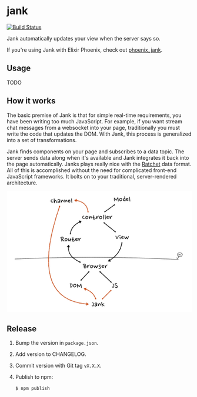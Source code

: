 # jank

[![Build Status][travis-img]][travis]

[travis-img]: https://travis-ci.org/iamvery/jank.svg?branch=master
[travis]: https://travis-ci.org/iamvery/jank

Jank automatically updates your view when the server says so.

If you're using Jank with Elixir Phoenix, check out [phoenix_jank][ph-jank].

## Usage

TODO

## How it works

The basic premise of Jank is that for simple real-time requirements, you have been writing too much JavaScript.
For example, if you want stream chat messages from a websocket into your page, traditionally you must write the code that updates the DOM.
With Jank, this process is generalized into a set of transformations.

Jank finds components on your page and subscribes to a data topic.
The server sends data along when it's available and Jank integrates it back into the page automatically.
Janks plays really nice with the [Ratchet][ratchet] data format.
All of this is accomplished without the need for complicated front-end JavaScript frameworks.
It bolts on to your traditional, server-rendered architecture.

![jank bolts on](images/overview.jpg)

## Release

1. Bump the version in `package.json`.
1. Add version to CHANGELOG.
1. Commit version with Git tag `vX.X.X`.
1. Publish to npm:

   ```
   $ npm publish
   ```


[ph-jank]: https://github.com/iamvery/phoenix_jank
[ratchet]: https://github.com/iamvery/ratchet

